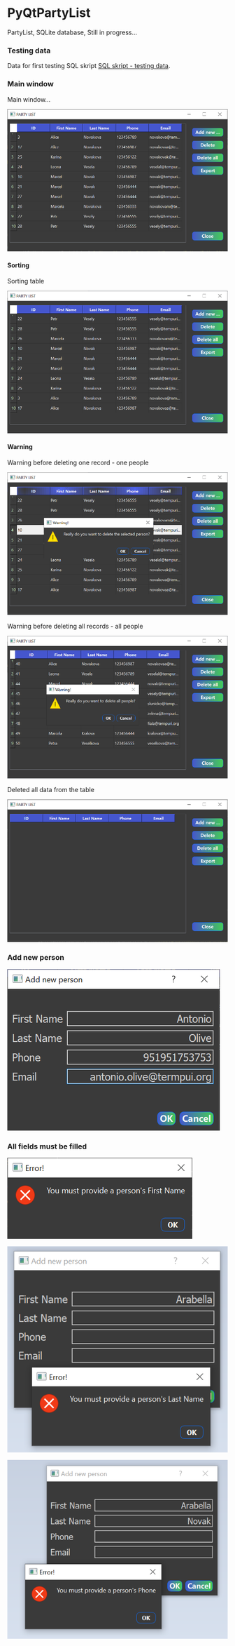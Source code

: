 # PyQtPartyList
PartyList, SQLite database, Still in progress...

### Testing data
Data for first testing
SQL skript [SQL skript - testing data](https://github.com/hrosicka/PyQtPartyList/blob/master/input_first_data.sql).

### Main window
Main window...

![](https://github.com/hrosicka/PyQtPartyList/blob/master/doc/PartyList.png)

#### Sorting
Sorting table

![](https://github.com/hrosicka/PyQtPartyList/blob/master/doc/PartyListSorting.png)


#### Warning
Warning before deleting one record - one people

![](https://github.com/hrosicka/PyQtPartyList/blob/master/doc/WarningDeleting.png)

Warning before deleting all records - all people

![](https://github.com/hrosicka/PyQtPartyList/blob/master/doc/WarningDeletingAllPeople.png)

Deleted all data from the table

![](https://github.com/hrosicka/PyQtPartyList/blob/master/doc/DeletedAllData.png)

### Add new person
![](https://github.com/hrosicka/PyQtPartyList/blob/master/doc/AddNewPersonDialog.png)

### All fields must be filled
![](https://github.com/hrosicka/PyQtPartyList/blob/master/doc/AddNewPersonDialogFirstName.png)

![](https://github.com/hrosicka/PyQtPartyList/blob/master/doc/AddNewPersonDialogLastName.png)

![](https://github.com/hrosicka/PyQtPartyList/blob/master/doc/AddNewPersonDialogPhone.png)







